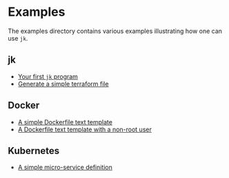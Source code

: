 # Examples

The examples directory contains various examples illustrating how one can use
`jk`.

## jk

- [Your first `jk` program](quick-start/alice)
- [Generate a simple terraform file](quick-start/terraform-github)

## Docker

- [A simple Dockerfile text template](docker/template-literal-simple)
- [A Dockerfile text template with a non-root user](docker/template-literal)

## Kubernetes

- [A simple micro-service definition](kubernetes/micro-service)
